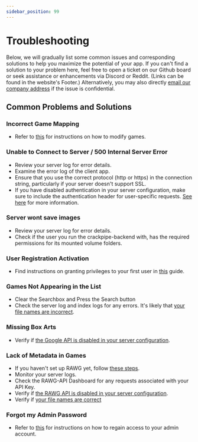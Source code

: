 ```yaml
---
sidebar_position: 99
---
```


# Troubleshooting

Below, we will gradually list some common issues and corresponding solutions to help you maximize the potential of your app. If you can't find a solution to your problem here, feel free to open a ticket on our Github board or seek assistance or enhancements via Discord or Reddit. (Links can be found in the website's Footer.) Alternatively, you may also directly [email our company address](mailto:contact@phalco.de) if the issue is confidential.

## Common Problems and Solutions

### Incorrect Game Mapping

- Refer to [this](./client-docs/how-to-use.md#modifying-games) for instructions on how to modify games.

### Unable to Connect to Server / 500 Internal Server Error

- Review your server log for error details.
- Examine the error log of the client app.
- Ensure that you use the correct protocol (http or https) in the connection string, particularly if your server doesn't support SSL.
- If you have disabled authentication in your server configuration, make sure to include the authentication header for user-specific requests. [See here](./server-docs/configuration.md) for more information.

### Server wont save images
- Review your server log for error details.
- Check if the user you run the crackpipe-backend with, has the required permissions for its mounted volume folders.

### User Registration Activation

- Find instructions on granting privileges to your first user in [this](./server-docs/user-management.md#initial-setup) guide.

### Games Not Appearing in the List

- Clear the Searchbox and Press the Search button
- Check the server log and index logs for any errors. It's likely that [your file names are incorrect](./server-docs/structure.md).

### Missing Box Arts

- Verify if [the Google API is disabled in your server configuration](./server-docs/configuration.md).

### Lack of Metadata in Games

- If you haven't set up RAWG yet, follow [these steps](./server-docs/indexing-and-metadata.md#rawg-api-key).
- Monitor your server logs.
- Check the RAWG-API Dashboard for any requests associated with your API Key.
- Verify if [the RAWG API is disabled in your server configuration](./server-docs/configuration.md).
- Verify if [your file names are correct](./server-docs/structure.md)

### Forgot my Admin Password

- Refer to [this](./server-docs/user-management.md#recovering-access-to-admin-user) for instructions on how to regain access to your admin account.
